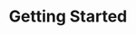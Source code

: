 ---
layout: default
title: Getting Started
nav_order: 2
has_children: true
description: "LearnSRP is page that focuses on teaching Computer Graphics using Unity and Scriptable Render Pipelines (SRP)."
---